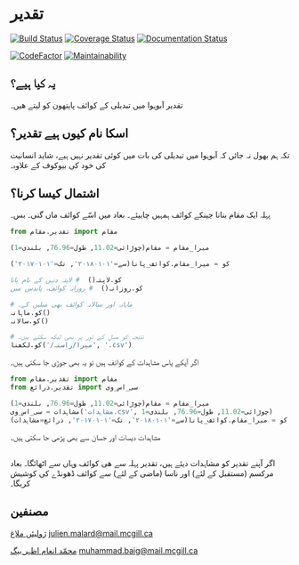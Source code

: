 # تقدیر

[![Build Status](https://travis-ci.org/julienmalard/Taqdir.svg?branch=master)](https://travis-ci.org/julienmalard/Taqdir)
[![Coverage Status](https://coveralls.io/repos/github/julienmalard/Taqdir/badge.svg?branch=master)](https://coveralls.io/github/julienmalard/Taqdir?branch=master)
[![Documentation Status](https://readthedocs.org/projects/taqdir/badge/?version=latest)](https://taqdir.readthedocs.io/ur/latest/?badge=latest)

[![CodeFactor](https://www.codefactor.io/repository/github/julienmalard/taqdir/badge)](https://www.codefactor.io/repository/github/julienmalard/taqdir)
[![Maintainability](https://api.codeclimate.com/v1/badges/d1e4113d31c354cb6f20/maintainability)](https://codeclimate.com/github/julienmalard/Taqdir/maintainability)

## یہ کیا ہیے؟
تقدیر آبوہوا میں تبدیلی کے کوائف پایتھون کو لیتے ھیں۔

## اسکا نام کیوں  ہیے تقدیر؟
تکہ ہم بھول نہ جائں کہ آبوہوا میں تبدیلی کی بات میں کوئی تقدیر نہیں ہیے،
شاید انسانیت کی خود کی بیوکوف کے علاوہ۔

## اشتمال کیسا کرنا؟

پہلہ ایک مقام بنانا جینکے کوائف ہمہیں چاییئے۔ بعاد میں اسّے کوائف ماں گنی۔ بس۔

```python
from تقدیر.مقام import مقام

میرا_مقام = مقام(چوڑائی=11.02, طول=76.96, بلندی=1)

کو = میرا_مقام.کوائف_پانا(سے='۲۰۱۸۰۱۰۱', تک='۲۰۱۷۰۱۰۱')

کو.لاپتہ()  # لاپتہ دنہں کے نام پانا
کو.روزانہ()  # روزانہ کوائف، پاندس میں

# ماہانہ اور سالانہ کوائف بھی میلیں کے۔
کو.ماہانہ()
کو.سالانہ()

# نتیجہ کو مسل کے تور پر بھی لیکھ سکتے ہیں۔
کو.لکھنا('/میرا/راستہ', '.csv')
```

اگر آپکے پاس مشاہدات کے کوائف ہیں تو یہ بھی جوڑی جا سکتی ہیں۔

```python
from تقدیر.مقام import مقام
from تقدیر.ذرائع import سی_اس_وی

میرا_مقام = مقام(چوڑائی=11.02, طول=76.96, بلندی=1)
مشاہدات = سی_اس_وی('مشاہدات.csv', چوڑائی=11.02, طول=76.96, بلندی=1)
کو = میرا_مقام.کوائف_پانا(سے='۲۰۱۸۰۱۰۱', تک='۲۰۱۷۰۱۰۱', ذرائع=مشاہدات)
```

مشاہدات دیسات اور جسان سے بھی پڑھی جا سکتی ہیں۔

## 
اگر آپنے تقدیر کو مشاہدات دیئے ہیں، تقدیر پہلہ سے ھی کوائف وہاں سے اٹھائگا۔
بعاد مرکسم (مستقبل کے لئے) اور ناسا (ماضی کے لئے) سے کوائف ڈھونڈے کی کوشیش کریگا۔

## مصنفین
[ژولیئں ملاغ](https://www.researchgate.net/profile/Julien_Malard)
julien.malard@mail.mcgill.ca


[محمّد انعام اظہر بیگ](https://www.researchgate.net/profile/Azhar_Baig)
muhammad.baig@mail.mcgill.ca
